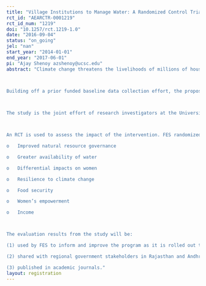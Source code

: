 ```yaml
---
title: "Village Institutions to Manage Water: A Randomized Control Trial in Rural India"
rct_id: "AEARCTR-0001219"
rct_id_num: "1219"
doi: "10.1257/rct.1219-1.0"
date: "2016-09-04"
status: "on_going"
jel: "nan"
start_year: "2014-01-01"
end_year: "2017-06-01"
pi: "Ajay Shenoy azshenoy@ucsc.edu"
abstract: "Climate change threatens the livelihoods of millions of households in arid and semi-arid lands in developing countries. Rain-fed agriculture and mixed farming systems are the dominant form of crop production in semi-arid and dry regions the world over. However, as the planet warms, monsoon rains have become less reliable. Small farmers in dry areas are left vulnerable to unpredictable rainfall, reduced soil fertility, and depleted water tables. Their response is to draw more heavily on streams and groundwater, rapidly depleting these natural resources. As evidence mounts for the effect of climate change on social and ecological systems, policymakers need tested methods of effective water management to help communities adapt and manage their natural resources.  
	
Building off a prior funded baseline data collection effort, the proposed IGC research project represents the midline data collection and analysis for a rigorous and innovative impact evaluation to meet this need. The study uses a randomized control trial (RCT) to measure the impact of an intervention that creates village institutions to manage water use across seasons and leverage government programs to improve irrigation infrastructure. The intervention is implemented by the Foundation for Ecological Security (FES), an Indian nongovernmental organization, in the semi-arid regions of the Indian states of Rajasthan and Andhra Pradesh.

The study is the joint effort of research investigators at the University of California (Santa Cruz), the Cloudburst Group and FES. In Indian villages, water is a communal resource that requires collective management. The intervention creates quasi-governmental village institutions to manage surface and ground water by setting and enforcing rules to protect the resources. Members of these institutions are trained in how individual and group decisions can either conserve or deplete water. By strengthening governance, the intervention aims to overcome the collective action problem of making farmers choose crops and growing practices that, though more difficult, will conserve water. The intervention also trains members of these committees to design and manage projects to build irrigation infrastructure using labor paid for by India's National Rural Employment Guarantee Scheme (NREGA).

An RCT is used to assess the impact of the intervention. FES randomized its intervention across 132 villages, 82 of which are treated and 50 of which are untreated. Baseline household data were collected in late 2014 and early 2015. The treatment began in each village following baseline household data collection. IGC funds would be used to (1) run a midline panel household survey in October – December 2016, (2) conduct a village survey, and (3) measure the short-term impact of the intervention and identify the channels of impact for the following outcomes of interest: 
o	Improved natural resource governance
o	Greater availability of water 
o	Differential impacts on women
o	Resilience to climate change
o	Food security 
o	Women’s empowerment 
o	Income

The evaluation results from the study will be:
(1)	used by FES to inform and improve the program as it is rolled out to hundreds more villages; 
(2)	shared with regional government stakeholders in Rajasthan and Andhra Pradesh;
(3)	published in academic journals."
layout: registration
---
```


